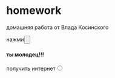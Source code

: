# homework
домашняя работа от Влада Косинского
<!DOCTYPE html>
<html>
<head><title>ДЗ</title></head>
<body>
<form>
нажми<input type='button'>
<h4>ты молодец!!!</h4>
получить интернет<input type='radio'>
</form>
</body>
</html>
